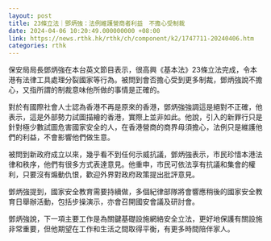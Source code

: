 ```yaml
---
layout: post
title: 23條立法｜鄧炳強：法例維護營商者利益　不擔心受制裁
date: 2024-04-06 10:20:49.000000000 +08:00
link: https://news.rthk.hk/rthk/ch/component/k2/1747711-20240406.htm
categories: rthk
---
```


保安局局長鄧炳強在本台英文節目表示，很高興《基本法》23條立法完成，令本港有法律工具處理分裂國家等行為。被問到會否擔心受到更多制裁，鄧炳強說不擔心，又指所謂的制裁意味他所做的事情是正確的。

對於有國際社會人士認為香港不再是原來的香港，鄧炳強強調這是絕對不正確，他表示，這是外部勢力試圖描繪的香港，實際上並非如此。他說，引入的新罪行只是針對極少數試圖危害國家安全的人，在香港營商的商界毋須擔心，法例只是維護他們的利益，不會影響他們做生意。

被問到新政府成立以來，幾乎看不到任何示威抗議，鄧炳強表示，市民珍惜本港法律和秩序，他們有很多方式表達意見。他重申，市民可依法享有抗議和集會的權利，只要沒有煽動仇恨，歡迎外界對政府政策提出批評意見。

鄧炳強提到，國家安全教育需要持續做，多個紀律部隊將會響應稍後的國家安全教育日舉辦活動，包括步操演示，亦會召開國安會議及研討會。

鄧炳強說，下一項主要工作是為關鍵基礎設施網絡安全立法，更好地保護有關設施非常重要，但他期望在工作和生活之間取得平衡，有更多時間陪伴家人。
